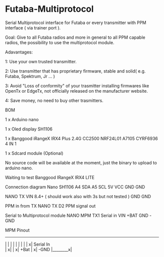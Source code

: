 # Futaba-Multiprotocol
Serial Multiprotocol interface for Futaba or every transmitter with PPM interface ( via trainer port ).

Goal: Give to all Futaba radios and more in general to all PPM capable radios, the possibility to use the multiprotocol module.

Adavantages: 

1: Use your own trusted transmitter.

2: Use transmitter that has proprietary firmware, stable and solid( e.g. Futaba, Spektrum, Jr ... )

3: Avoid "Loss of conformity" of your trasmitter installing firmwares like OpenTx or EdgeTx, not officially released on the manufacturer website.

4: Save money, no need to buy other trasmitters.

BOM

1 x Arduino nano

1 x Oled display SH1106

1 x Banggood iRangeX IRX4 Plus 2.4G CC2500 NRF24L01 A7105 CYRF6936 4 IN 1

1 x Sdcard module (Optional)

No source code will be available at the moment, just the binary to upload to arduino nano.

Waiting to test Banggood IRangeX IRX4 LITE

Connection diagram
Nano     SH1106
 A4       SDA
 A5       SCL
 5V       VCC
GND       GND

NANO      TX
VIN      8.4+ ( should work also with 3s but not tested )
GND      GND


PPM in from TX
NANO     TX
 D2     PPM signal out

Serial to Multiprotocol module
NANO    MPM
TX1     Serial in
VIN     +BAT
GND     -GND


MPM Pinout
___________
|         |
|         |
|         |
|         |
|        x|  Serial In  
|        x|
|        x|  +Bat
|        x|  -GND 
|________x|


